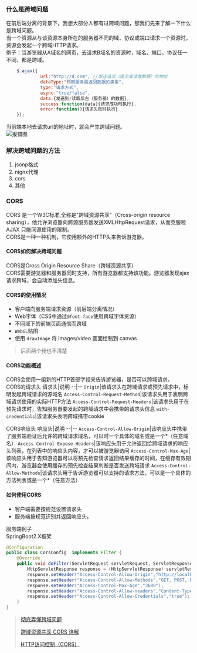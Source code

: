 ### 什么是跨域问题
在前后端分离的背景下，我想大部分人都有过跨域问题，那我们先来了解一下什么是跨域问题。<br>
当一个资源从与该资源本身所在的服务器不同的域、协议或端口请求一个资源时，资源会发起一个跨域HTTP请求。<br>
例子：当游览器从A域名的网页，去请求B域名的资源时，域名、端口、协议任一不同，都是跨域。<br>
```javascript
    $.ajax({          
           	 url:"http://d.com", //发送请求（提交或读取数据）的地址
             dataType:"预期服务器返回数据的类型",  
             type:"请求方式", 
             async:"true/false",
             data:{发送到/读取后台（服务器）的数据},
             success:function(data){请求成功时执行},      
             error:function(){请求失败时执行}
    });
```
当前端本地去请求url的地址时，就会产生跨域问题。
<br>
![报错图]()

### 解决跨域问题的方法
1. jsonp格式
2. nignx代理
3. cors
4. 其他

### CORS
CORS 是一个W3C标准,全称是"跨域资源共享"（Cross-origin resource sharing），他允许浏览器向跨源服务器发送XMLHttpRequest请求，从而克服啦 AJAX 只能同源使用的限制。<br>
CORS是一种一种机制，它使用额外的HTTP头来告诉游览器。

#### CORS如何解决跨域问题
CORS是Cross Origin Resource Share（跨域资源共享）<br>
CORS需要游览器和服务器同时支持，所有游览器都支持该功能。游览器发现ajax请求跨域，会自动添加头信息。

#### CORS的使用情况
- 客户端向服务端请求资源（前后端分离情况）
- Web字体（CSS中通过`@font-face`使用跨域字体资源）
- 不同域下的前端页面通信而跨域
- `WebGL`贴图
- 使用 `drawImage` 将 Images/video 画面绘制到 canvas
> 后面两个我也不清楚

#### CORS功能概述
CORS会使用一组新的HTTP首部字段来告诉游览器，是否可以跨域请求。<br>
CORS的请求头
请求头|说明
--|--
`Origin`|该请求头在跨域请求或预先请求中，标明发起跨域请求的源域名
`Access-Control-Request-Method`|该请求头用于表明跨域请求使用的实际HTTP方法
`Access-Control-Request-Headers`|该请求头用于在预先请求时，告知服务器要发起的跨域请求中会携带的请求头信息
`with-credentials`|该请求头表明跨域携带cookie

CORS响应头
响应头|说明
--|--
`Access-Control-Allow-Origin`|该响应头中携带了服务端验证后允许的跨域请求域名，可以时一个具体的域名或是一个*（任意域名）
`Access-Control-Expose-Headers`|该响应头用于允许返回给跨域请求的响应头列表，在列表中的响应头内容，才可以被游览器访问
`Access-Control-Max-Age`|该响应头用于告知游览器可以将预先检查请求返回结果缓存的时间，在缓存有效期间内，游览器会使用缓存的预先检查结果判断是否发送跨域请求
`Access-Control-Allow-Methods`|该请求头用于告诉游览器可以支持的请求方法，可以是一个具体的方法列表或是一个*（任意方法）

#### 如何使用CORS
- 客户端需要按规范设置请求头
- 服务端按规范识别并返回响应头。

服务端例子<br>
SpringBoot2.X框架
```java
@Configuration
public class CorsConfig  implements Filter {
    @Override
    public void doFilter(ServletRequest servletRequest, ServletResponse servletResponse, FilterChain filterChain) throws IOException, ServletException {
        HttpServletResponse response = (HttpServletResponse) servletResponse;
        response.setHeader("Access-Control-Allow-Origin","http://localhost:8080");
        response.setHeader("Access-Control-Allow-Methods","GET, POST, PUT, DELETE, PATCH, OPTIONS");
        response.setHeader("Access-Control-Max-Age","3600");
        response.setHeader("Access-Control-Allow-Headers","Content-Type");
        response.setHeader("Access-Control-Allow-Credentials","true");
    }
}
```

> [彻底弄懂跨域问题](https://segmentfault.com/a/1190000017867312?utm_source=tag-newest)
>
> [跨域资源共享 CORS 详解](http://www.ruanyifeng.com/blog/2016/04/cors.html)
>
> [HTTP访问控制（CORS）](https://developer.mozilla.org/zh-CN/docs/Web/HTTP/Access_control_CORS)